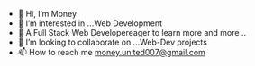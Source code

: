 - 👋 Hi, I’m Money
- 👀 I’m interested in ...Web Development
- 🌱 A Full Stack Web Developereager to learn more and more ..
- 💞️ I’m looking to collaborate on ...Web-Dev projects
- 📫 How to reach me money.united007@gmail.com

<!---
moneymeh72/moneymeh72 is a ✨ special ✨ repository because its `README.md` (this file) appears on your GitHub profile.
You can click the Preview link to take a look at your changes.
--->
